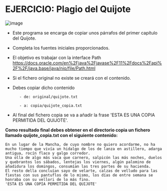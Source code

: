 # EJERCICIO: Plagio del Quijote

![image](https://user-images.githubusercontent.com/91023374/227521280-3fba8c8a-3ec9-4876-b645-bb2fda337fef.png)


- Este programa se encarga de copiar unos párrafos del primer capítulo del Quijote. 

- Completa los fuentes iniciales proporcionados.

- El objetivo es trabajar con la interface Path https://docs.oracle.com/en%2Fjava%2Fjavase%2F11%2Fdocs%2Fapi%2F%2F/java.base/java/nio/file/Path.html

- Si el fichero original no existe se creará con el contenido. 

- Debes copiar dicho contenido 

         - de: original/quijote.txt

         - a: copia/quijote_copia.txt

- Al final del fichero copia se va a añadir la frase 'ESTA ES UNA COPIA PERMITIDA DEL QUIJOTE'.


**Como resultado final debes obtener en el directorio copia un fichero llamado quijote_copia.txt con el siguiente contenido:**

```
En un lugar de la Mancha, de cuyo nombre no quiero acordarme, no ha mucho tiempo que vivía un hidalgo de los de lanza en astillero, adarga antigua, rocín flaco y galgo corredor. 
Una olla de algo más vaca que carnero, salpicón las más noches, duelos y quebrantos los sábados, lentejas los viernes, algún palomino de añadidura los domingos, consumían las tres partes de su hacienda. 
El resto della concluían sayo de velarte, calzas de velludo para las fiestas con sus pantuflos de lo mismo, los días de entre semana se honraba con su vellori de lo más fino.
'ESTA ES UNA COPIA PERMITIDA DEL QUIJOTE'
```


